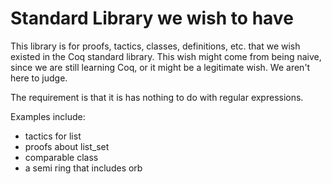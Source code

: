 # Standard Library we wish to have

This library is for proofs, tactics, classes, definitions, etc. that we wish existed in the Coq standard library. This wish might come from being naive, since we are still learning Coq, or it might be a legitimate wish. We aren't here to judge.

The requirement is that it is has nothing to do with regular expressions.

Examples include:
  - tactics for list
  - proofs about list_set
  - comparable class
  - a semi ring that includes orb
